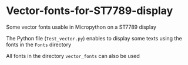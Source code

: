 # Vector-fonts-for-ST7789-display
Some vector fonts usable in Micropython on a ST7789 display

The Python file (`Test_vector.py`) enables to display some texts using the fonts in the `Fonts` directory

All fonts in the directory `vector_fonts` can also be used
